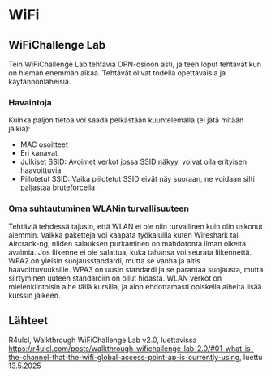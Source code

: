 # WiFi

## WiFiChallenge Lab

Tein WiFiChallenge Lab tehtäviä OPN-osioon asti, ja teen loput tehtävät kun on hieman enemmän aikaa. Tehtävät olivat todella opettavaisia ja käytännönläheisiä.

### Havaintoja

Kuinka paljon tietoa voi saada pelkästään kuuntelemalla (ei jätä mitään jälkiä): 

- MAC osoitteet
- Eri kanavat
- Julkiset SSID: Avoimet verkot jossa SSID näkyy, voivat olla erityisen haavoittuvia
- Piilotetut SSID: Vaika piilotetut SSID eivät näy suoraan, ne voidaan silti paljastaa bruteforcella
 
### Oma suhtautuminen WLANin turvallisuuteen

Tehtäviä tehdessä tajusin, että WLAN ei ole niin turvallinen kuin olin uskonut aiemmin. Vaikka paketteja voi kaapata työkaluilla kuten Wireshark tai Aircrack-ng,
niiden salauksen purkaminen on mahdotonta ilman oikeita avaimia. Jos liikenne ei ole salattua, kuka tahansa voi seurata liikennettä.
WPA2 on yleisin suojausstandardi, mutta se vanha ja altis haavoittuvuuksille. 
WPA3 on uusin standardi ja se parantaa suojausta, mutta siirtyminen uuteen standardiin on ollut hidasta. 
WLAN verkot on mielenkiintoisin aihe tällä kursilla, ja aion ehdottamasti opiskella aiheita lisää kurssin jälkeen. 

## Lähteet

R4ulcl, Walkthrough WiFiChallenge Lab v2.0, luettavissa https://r4ulcl.com/posts/walkthrough-wifichallenge-lab-2.0/#01-what-is-the-channel-that-the-wifi-global-access-point-ap-is-currently-using, luettu 13.5.2025






 
